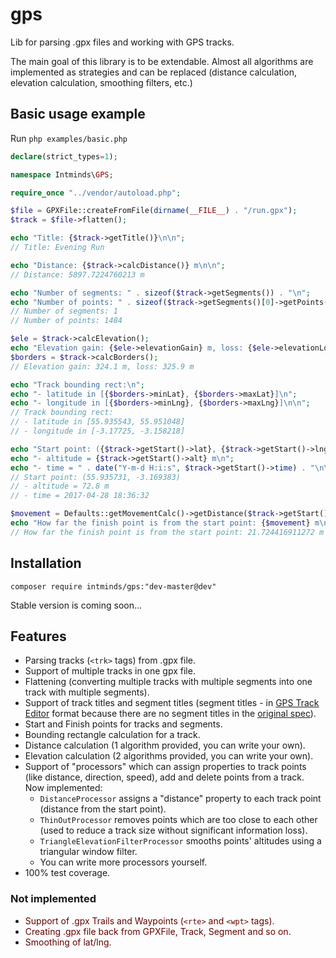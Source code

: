 # gps
Lib for parsing .gpx files and working with GPS tracks.

The main goal of this library is to be extendable.
Almost all algorithms are implemented as strategies and can be replaced (distance calculation, elevation calculation, smoothing filters, etc.) 

## Basic usage example

Run `php examples/basic.php` 

```php
declare(strict_types=1);

namespace Intminds\GPS;

require_once "../vendor/autoload.php";

$file = GPXFile::createFromFile(dirname(__FILE__) . "/run.gpx");
$track = $file->flatten();

echo "Title: {$track->getTitle()}\n\n";
// Title: Evening Run

echo "Distance: {$track->calcDistance()} m\n\n";
// Distance: 5897.7224760213 m

echo "Number of segments: " . sizeof($track->getSegments()) . "\n";
echo "Number of points: " . sizeof($track->getSegments()[0]->getPoints()) . "\n\n";
// Number of segments: 1
// Number of points: 1484

$ele = $track->calcElevation();
echo "Elevation gain: {$ele->elevationGain} m, loss: {$ele->elevationLoss} m\n\n";
$borders = $track->calcBorders();
// Elevation gain: 324.1 m, loss: 325.9 m

echo "Track bounding rect:\n";
echo "- latitude in [{$borders->minLat}, {$borders->maxLat}]\n";
echo "- longitude in [{$borders->minLng}, {$borders->maxLng}]\n\n";
// Track bounding rect:
// - latitude in [55.935543, 55.951048]
// - longitude in [-3.17725, -3.158218]

echo "Start point: ({$track->getStart()->lat}, {$track->getStart()->lng})\n";
echo "- altitude = {$track->getStart()->alt} m\n";
echo "- time = " . date("Y-m-d H:i:s", $track->getStart()->time) . "\n\n";
// Start point: (55.935731, -3.169383)
// - altitude = 72.8 m
// - time = 2017-04-28 18:36:32

$movement = Defaults::getMovementCalc()->getDistance($track->getStart(), $track->getFinish());
echo "How far the finish point is from the start point: {$movement} m\n\n";
// How far the finish point is from the start point: 21.724416911272 m
```

## Installation

`composer require intminds/gps:"dev-master@dev"`

Stable version is coming soon...

## Features

* Parsing tracks (`<trk>` tags) from .gpx file.
* Support of multiple tracks in one gpx file.
* Flattening (converting multiple tracks with multiple segments into one track with multiple segments).
* Support of track titles and segment titles (segment titles - in [GPS Track Editor](http://www.gpstrackeditor.com/) format because there are no segment titles in the [original spec](https://www.topografix.com/gpx.asp)).
* Start and Finish points for tracks and segments.
* Bounding rectangle calculation for a track.
* Distance calculation (1 algorithm provided, you can write your own).
* Elevation calculation (2 algorithms provided, you can write your own).
* Support of "processors" which can assign properties to track points (like distance, direction, speed), add and delete points from a track. Now implemented:
  * `DistanceProcessor` assigns a "distance" property to each track point (distance from the start point).
  * `ThinOutProcessor` removes points which are too close to each other (used to reduce a track size without significant information loss). 
  * `TriangleElevationFilterProcessor` smooths points' altitudes using a triangular window filter.
  * You can write more processors yourself.
* 100% test coverage.

### Not implemented

* <span style="color: #600;">Support of .gpx Trails and Waypoints (`<rte>` and `<wpt>` tags).</span>
* <span style="color: #600;">Creating .gpx file back from GPXFile, Track, Segment and so on.</span> 
* <span style="color: #600;">Smoothing of lat/lng.</span>
 